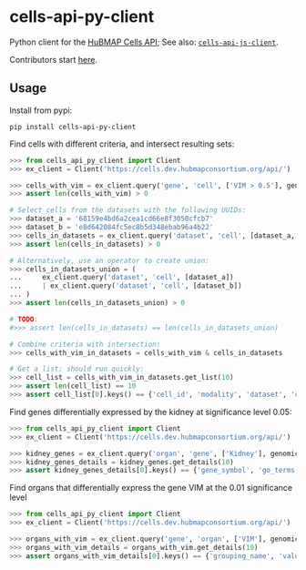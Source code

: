# cells-api-py-client
Python client for the [HuBMAP Cells API](https://github.com/hubmapconsortium/cross_modality_query);
See also: [`cells-api-js-client`](https://github.com/hubmapconsortium/cells-api-js-client#readme).

Contributors start [here](https://github.com/hubmapconsortium/cells-api-py-client/blob/main/README-contrib.md#readme).

## Usage

Install from pypi:
```
pip install cells-api-py-client
```

Find cells with different criteria, and intersect resulting sets:
```python
>>> from cells_api_py_client import Client
>>> ex_client = Client('https://cells.dev.hubmapconsortium.org/api/')

>>> cells_with_vim = ex_client.query('gene', 'cell', ['VIM > 0.5'], genomic_modality='rna')
>>> assert len(cells_with_vim) > 0

# Select cells from the datasets with the following UUIDs:
>>> dataset_a = '68159e4bd6a2cea1cd66e8f3050cfcb7'
>>> dataset_b = 'e8d642084fc5ec8b5d348ebab96a4b22'
>>> cells_in_datasets = ex_client.query('dataset', 'cell', [dataset_a, dataset_b])
>>> assert len(cells_in_datasets) > 0

# Alternatively, use an operator to create union:
>>> cells_in_datasets_union = (
...     ex_client.query('dataset', 'cell', [dataset_a])
...     | ex_client.query('dataset', 'cell', [dataset_b])
... )
>>> assert len(cells_in_datasets_union) > 0

# TODO:
#>>> assert len(cells_in_datasets) == len(cells_in_datasets_union)

# Combine criteria with intersection:
>>> cells_with_vim_in_datasets = cells_with_vim & cells_in_datasets

# Get a list; should run quickly:
>>> cell_list = cells_with_vim_in_datasets.get_list(10)
>>> assert len(cell_list) == 10
>>> assert cell_list[0].keys() == {'cell_id', 'modality', 'dataset', 'clusters', 'protein_mean', 'protein_total', 'protein_covar'}

```

Find genes differentially expressed by the kidney at significance level 0.05:
```python
>>> from cells_api_py_client import Client
>>> ex_client = Client('https://cells.dev.hubmapconsortium.org/api/')

>>> kidney_genes = ex_client.query('organ', 'gene', ['Kidney'], genomic_modality='rna', p_value=0.05)
>>> kidney_genes_details = kidney_genes.get_details(10)
>>> assert kidney_genes_details[0].keys() == {'gene_symbol', 'go_terms', 'values'}

```

Find organs that differentially express the gene VIM at the 0.01 significance level
```python
>>> from cells_api_py_client import Client
>>> ex_client = Client('https://cells.dev.hubmapconsortium.org/api/')

>>> organs_with_vim = ex_client.query('gene', 'organ', ['VIM'], genomic_modality='rna', p_value=0.01)
>>> organs_with_vim_details = organs_with_vim.get_details(10)
>>> assert organs_with_vim_details[0].keys() == {'grouping_name', 'values'}

```
